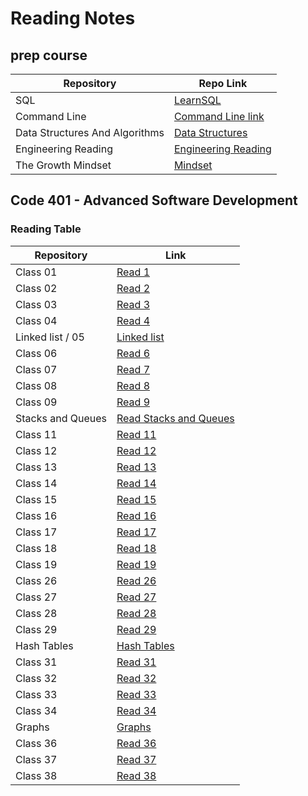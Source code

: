 # Reading Notes
## prep course

| Repository  |     Repo Link    |
| ----------- | ----------- |
|    SQL      |[LearnSQL](https://github.com/saifobe/reading-notes/blob/main/ReadNotes/prep/sql.md)|
|    Command Line      |[Command Line link](https://github.com/saifobe/reading-notes/blob/main/ReadNotes/prep/Terminal.md)|
|    Data Structures And Algorithms     |[Data Structures](https://github.com/saifobe/reading-notes/blob/main/ReadNotes/prep/DataStructuresAndAlgorithms.md)|
|    Engineering Reading    |[Engineering Reading](https://github.com/saifobe/reading-notes/blob/main/ReadNotes/prep/Engineering%20Reading.md)|
|    The Growth Mindset      |[Mindset](https://github.com/saifobe/reading-notes/blob/main/ReadNotes/prep/Mindset.md)|


## Code 401 - Advanced Software Development

### Reading Table 

| Repository  |     Link    |
| ----------- | ----------- |
| Class 01    |  [Read 1](https://github.com/saifobe/reading-notes/blob/main/ReadNotes/ReadClass01.md ) |
| Class 02    |   [Read 2](https://github.com/saifobe/reading-notes/blob/main/ReadNotes/ReadClass02.md)   |
| Class 03    |   [Read 3](https://github.com/saifobe/reading-notes/blob/main/ReadNotes/ReadClass03.md )   |
| Class 04    |   [Read 4](./ReadNotes/ReadClass04.md)   |
|Linked list / 05 |   [Linked list ](/ReadLinkedList.md)   |
| Class 06    |   [Read 6](./ReadNotes/ReadClass06.md)   |
| Class 07    |   [Read 7](./ReadNotes/ReadClass07.md)   |
| Class 08    |   [Read 8](./ReadNotes/ReadClass08.md)   |
| Class 09    |   [Read 9](./ReadNotes/ReadClass09.md)   |
| Stacks and Queues |   [Read Stacks and Queues](./ReadStacksAndQueues.md)   |
| Class 11    |   [Read 11](./ReadNotes/ReadClass11.md)   |
| Class 12    |   [Read 12](./ReadNotes/ReadClass12.md)   |
| Class 13    |   [Read 13](./ReadNotes/ReadClass13.md)   |
| Class 14    |   [Read 14](./ReadNotes/ReadClass14.md)   |
| Class 15    |   [Read 15](./ReadTrees.md)   |
| Class 16    |   [Read 16](./ReadNotes/ReadClass16.md)   |
| Class 17    |   [Read 17](./ReadNotes/ReadClass17.md)   |
| Class 18    |   [Read 18](./ReadNotes/ReadClass18.md)   |
| Class 19    |   [Read 19](./ReadNotes/ReadClass19.md)   |
| Class 26    |   [Read 26](./ReadNotes/ReadClass26.md)   |
| Class 27    |   [Read 27](./ReadNotes/ReadClass27.md)   |
| Class 28    |   [Read 28](./ReadNotes/ReadClass28.md)   |
| Class 29    |   [Read 29](./ReadNotes/ReadClass29.md)   |
| Hash Tables |   [Hash Tables](./ReadHashTable.md)   |
| Class 31    |   [Read 31](./ReadNotes/ReadClass31.md)   |
| Class 32    |   [Read 32](./ReadNotes/ReadClass32.md)   |
| Class 33    |   [Read 33](./ReadNotes/ReadClass33.md)   |
| Class 34    |   [Read 34](./ReadNotes/ReadClass34.md)   |
| Graphs |   [Graphs](/ReadGraphes.md)   |
| Class 36    |   [Read 36](./ReadNotes/ReadClass36.md)   |
| Class 37    |   [Read 37](./ReadNotes/ReadClass37.md)   |
| Class 38    |   [Read 38](./ReadNotes/ReadClass38.md)   |